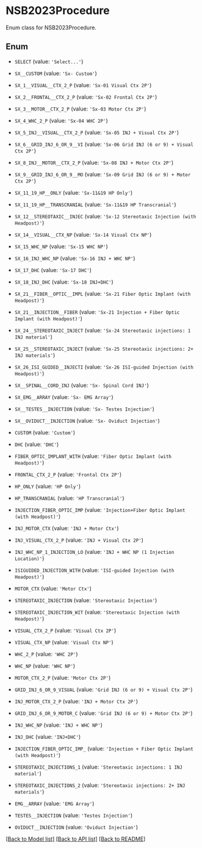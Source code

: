 # NSB2023Procedure

Enum class for NSB2023Procedure.

## Enum

* `SELECT` (value: `'Select...'`)

* `SX__CUSTOM` (value: `'Sx- Custom'`)

* `SX_1__VISUAL__CTX_2_P` (value: `'Sx-01 Visual Ctx 2P'`)

* `SX_2__FRONTAL__CTX_2_P` (value: `'Sx-02 Frontal Ctx 2P'`)

* `SX_3__MOTOR__CTX_2_P` (value: `'Sx-03 Motor Ctx 2P'`)

* `SX_4_WHC_2_P` (value: `'Sx-04 WHC 2P'`)

* `SX_5_INJ__VISUAL__CTX_2_P` (value: `'Sx-05 INJ + Visual Ctx 2P'`)

* `SX_6__GRID_INJ_6_OR_9__VI` (value: `'Sx-06 Grid INJ (6 or 9) + Visual Ctx 2P'`)

* `SX_8_INJ__MOTOR__CTX_2_P` (value: `'Sx-08 INJ + Motor Ctx 2P'`)

* `SX_9__GRID_INJ_6_OR_9__MO` (value: `'Sx-09 Grid INJ (6 or 9) + Motor Ctx 2P'`)

* `SX_11_19_HP__ONLY` (value: `'Sx-11&19 HP Only'`)

* `SX_11_19_HP__TRANSCRANIAL` (value: `'Sx-11&19 HP Transcranial'`)

* `SX_12__STEREOTAXIC__INJEC` (value: `'Sx-12 Stereotaxic Injection (with Headpost)'`)

* `SX_14__VISUAL__CTX_NP` (value: `'Sx-14 Visual Ctx NP'`)

* `SX_15_WHC_NP` (value: `'Sx-15 WHC NP'`)

* `SX_16_INJ_WHC_NP` (value: `'Sx-16 INJ + WHC NP'`)

* `SX_17_DHC` (value: `'Sx-17 DHC'`)

* `SX_18_INJ_DHC` (value: `'Sx-18 INJ+DHC'`)

* `SX_21__FIBER__OPTIC__IMPL` (value: `'Sx-21 Fiber Optic Implant (with Headpost)'`)

* `SX_21__INJECTION__FIBER` (value: `'Sx-21 Injection + Fiber Optic Implant (with Headpost)'`)

* `SX_24__STEREOTAXIC_INJECT` (value: `'Sx-24 Stereotaxic injections: 1 INJ material'`)

* `SX_25__STEREOTAXIC_INJECT` (value: `'Sx-25 Stereotaxic injections: 2+ INJ materials'`)

* `SX_26_ISI_GUIDED__INJECTI` (value: `'Sx-26 ISI-guided Injection (with Headpost)'`)

* `SX__SPINAL__CORD_INJ` (value: `'Sx- Spinal Cord INJ'`)

* `SX_EMG__ARRAY` (value: `'Sx- EMG Array'`)

* `SX__TESTES__INJECTION` (value: `'Sx- Testes Injection'`)

* `SX__OVIDUCT__INJECTION` (value: `'Sx- Oviduct Injection'`)

* `CUSTOM` (value: `'Custom'`)

* `DHC` (value: `'DHC'`)

* `FIBER_OPTIC_IMPLANT_WITH` (value: `'Fiber Optic Implant (with Headpost)'`)

* `FRONTAL_CTX_2_P` (value: `'Frontal Ctx 2P'`)

* `HP_ONLY` (value: `'HP Only'`)

* `HP_TRANSCRANIAL` (value: `'HP Transcranial'`)

* `INJECTION_FIBER_OPTIC_IMP` (value: `'Injection+Fiber Optic Implant (with Headpost)'`)

* `INJ_MOTOR_CTX` (value: `'INJ + Motor Ctx'`)

* `INJ_VISUAL_CTX_2_P` (value: `'INJ + Visual Ctx 2P'`)

* `INJ_WHC_NP_1_INJECTION_LO` (value: `'INJ + WHC NP (1 Injection Location)'`)

* `ISIGUIDED_INJECTION_WITH` (value: `'ISI-guided Injection (with Headpost)'`)

* `MOTOR_CTX` (value: `'Motor Ctx'`)

* `STEREOTAXIC_INJECTION` (value: `'Stereotaxic Injection'`)

* `STEREOTAXIC_INJECTION_WIT` (value: `'Stereotaxic Injection (with Headpost)'`)

* `VISUAL_CTX_2_P` (value: `'Visual Ctx 2P'`)

* `VISUAL_CTX_NP` (value: `'Visual Ctx NP'`)

* `WHC_2_P` (value: `'WHC 2P'`)

* `WHC_NP` (value: `'WHC NP'`)

* `MOTOR_CTX_2_P` (value: `'Motor Ctx 2P'`)

* `GRID_INJ_6_OR_9_VISUAL` (value: `'Grid INJ (6 or 9) + Visual Ctx 2P'`)

* `INJ_MOTOR_CTX_2_P` (value: `'INJ + Motor Ctx 2P'`)

* `GRID_INJ_6_OR_9_MOTOR_C` (value: `'Grid INJ (6 or 9) + Motor Ctx 2P'`)

* `INJ_WHC_NP` (value: `'INJ + WHC NP'`)

* `INJ_DHC` (value: `'INJ+DHC'`)

* `INJECTION_FIBER_OPTIC_IMP_` (value: `'Injection + Fiber Optic Implant (with Headpost)'`)

* `STEREOTAXIC_INJECTIONS_1` (value: `'Stereotaxic injections: 1 INJ material'`)

* `STEREOTAXIC_INJECTIONS_2` (value: `'Stereotaxic injections: 2+ INJ materials'`)

* `EMG__ARRAY` (value: `'EMG Array'`)

* `TESTES__INJECTION` (value: `'Testes Injection'`)

* `OVIDUCT__INJECTION` (value: `'Oviduct Injection'`)

[[Back to Model list]](../README.md#documentation-for-models) [[Back to API list]](../README.md#documentation-for-api-endpoints) [[Back to README]](../README.md)


